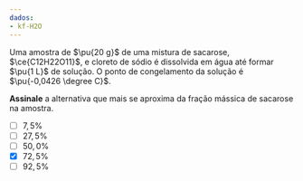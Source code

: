 ```yaml
---
dados:
- kf-H2O
---
```


Uma amostra de $\pu{20 g}$ de uma mistura de sacarose, $\ce{C12H22O11}$, e cloreto de sódio é dissolvida em água até formar $\pu{1 L}$ de solução. O ponto de congelamento da solução é $\pu{-0,0426 \degree C}$.

**Assinale** a alternativa que mais se aproxima da fração mássica de sacarose na amostra. 

- [ ] $7,5\%$
- [ ] $27,5\%$
- [ ] $50,0\%$
- [x] $72,5\%$
- [ ] $92,5\%$
